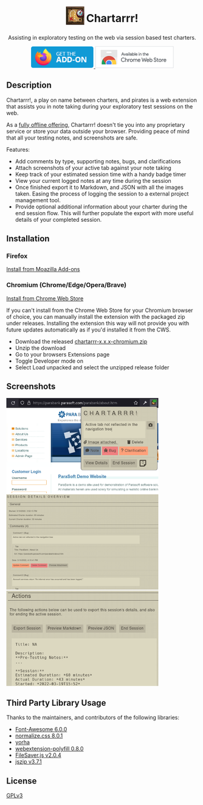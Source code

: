 <h1 align="center">
	<sub>
		<img src="src/icons/icon.png" />
	</sub>
	Chartarrr!
</h1>

<p align="center">Assisting in exploratory testing on the web via session based test charters.</p>

<p align="center">
	<a href="https://addons.mozilla.org/en-US/firefox/addon/chartarrr/">
		<img height="58" src="assets/branding/get-the-addon-178x60px.png" alt="Add-ons for Firefox">
	</a>
	<a href="https://chrome.google.com/webstore/detail/chartarrr/apiicneccfgpgnmpbnlggodkjmhocndj">
		<img height="58" src="assets/branding/available-in-the-chrome-web store-206x58px.png" alt="Chrome Web Store">
	</a>
</p>

## Description
Chartarrr!, a play on name between charters, and pirates is a web extension that assists you in note taking during your exploratory test sessions on the web.

As a [fully offline offering](https://github.com/umimaso/Chartarrr/blob/main/PRIVACY.md), Chartarrr! doesn't tie you into any proprietary service or store your data outside your browser. Providing peace of mind that all your testing notes, and screenshots are safe.

Features:
- Add comments by type, supporting notes, bugs, and clarifications
- Attach screenshots of your active tab against your note taking
- Keep track of your estimated session time with a handy badge timer
- View your current logged notes at any time during the session
- Once finished export it to Markdown, and JSON with all the images taken. Easing the process of logging the session to a external project management tool.
- Provide optional additional information about your charter during the end session flow. This will further populate the export with more useful details of your completed session.

## Installation
### Firefox
[Install from Moazilla Add-ons](https://addons.mozilla.org/en-US/firefox/addon/chartarrr/)

### Chromium (Chrome/Edge/Opera/Brave)
[Install from Chrome Web Store](https://chrome.google.com/webstore/detail/chartarrr/apiicneccfgpgnmpbnlggodkjmhocndj)

If you can't install from the Chrome Web Store for your Chromium browser of choice, you can manually install the extension with the packaged zip under releases. Installing the extension this way will not provide you with future updates automatically as if you'd installed it from the CWS.
- Download the released [chartarrr-x.x.x-chromium.zip](https://github.com/umimaso/Chartarrr/releases/)
- Unzip the download
- Go to your browsers Extensions page
- Toggle Developer mode on
- Select Load unpacked and select the unzipped release folder

## Screenshots
<p>
  <img width="400" src="assets/screenshots/1-popup.png">
  <img width="400" src="assets/screenshots/2-view-details.png">
  <img width="400" src="assets/screenshots/3-end-actions.png">
</p>

## Third Party Library Usage
Thanks to the maintainers, and contributors of the following libraries:
- [Font-Awesome 6.0.0](https://github.com/FortAwesome/Font-Awesome/tree/6.0.0)
- [normalize.css 8.0.1](https://github.com/necolas/normalize.css/tree/8.0.1)
- [yorha](https://github.com/metakirby5/yorha)
- [webextension-polyfill 0.8.0](https://unpkg.com/browse/webextension-polyfill@0.8.0/)
- [FileSaver.js v2.0.4](https://github.com/eligrey/FileSaver.js/tree/v2.0.4)
- [jszip v3.7.1](https://github.com/Stuk/jszip/tree/v3.7.1)

## License
[GPLv3](https://github.com/umimaso/Chartarrr/blob/main/LICENSE.txt)
